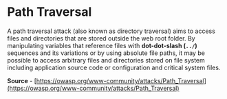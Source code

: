 # Path Traversal

A path traversal attack (also known as directory traversal) aims to access files and directories that are stored outside the web root folder. By manipulating variables that reference files with **dot-dot-slash (`../`)** sequences and its variations or by using absolute file paths, it may be possible to access arbitrary files and directories stored on file system including application source code or configuration and critical system files.

**Source** - [https://owasp.org/www-community/attacks/Path_Traversal](https://owasp.org/www-community/attacks/Path_Traversal)
